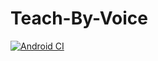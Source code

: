 # Teach-By-Voice
[![Android CI](https://github.com/Kenneth-Fernandes-0620/Teach-By-Voice/actions/workflows/android.yml/badge.svg)](https://github.com/Kenneth-Fernandes-0620/Teach-By-Voice/actions/workflows/android.yml)

